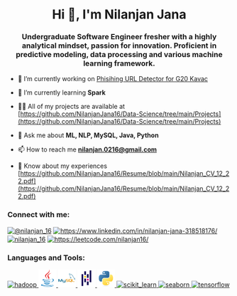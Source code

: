 <h1 align="center">Hi 👋, I'm Nilanjan Jana</h1>
<h3 align="center">Undergraduate Software Engineer fresher with a highly analytical mindset, passion for innovation. Proficient in predictive modeling, data processing and various machine learning framework.</h3>

- 🔭 I’m currently working on [Phisihing URL Detector for G20 Kavac](https://github.com/NilanjanJana16/Phishing-Website-Kavach-ML)

- 🌱 I’m currently learning **Spark**

- 👨‍💻 All of my projects are available at [https://github.com/NilanjanJana16/Data-Science/tree/main/Projects](https://github.com/NilanjanJana16/Data-Science/tree/main/Projects)

- 💬 Ask me about **ML, NLP, MySQL, Java, Python**

- 📫 How to reach me **nilanjan.0216@gmail.com**

- 📄 Know about my experiences [https://github.com/NilanjanJana16/Resume/blob/main/Nilanjan_CV_12_22.pdf](https://github.com/NilanjanJana16/Resume/blob/main/Nilanjan_CV_12_22.pdf)

<h3 align="left">Connect with me:</h3>
<p align="left">
<a href="https://twitter.com/@nilanjan_16" target="blank"><img align="center" src="https://raw.githubusercontent.com/rahuldkjain/github-profile-readme-generator/master/src/images/icons/Social/twitter.svg" alt="@nilanjan_16" height="30" width="40" /></a>
<a href="https://linkedin.com/in/https://www.linkedin.com/in/nilanjan-jana-318518176/" target="blank"><img align="center" src="https://raw.githubusercontent.com/rahuldkjain/github-profile-readme-generator/master/src/images/icons/Social/linked-in-alt.svg" alt="https://www.linkedin.com/in/nilanjan-jana-318518176/" height="30" width="40" /></a>
<a href="https://instagram.com/nilanjan_16" target="blank"><img align="center" src="https://raw.githubusercontent.com/rahuldkjain/github-profile-readme-generator/master/src/images/icons/Social/instagram.svg" alt="nilanjan_16" height="30" width="40" /></a>
<a href="https://www.leetcode.com/https://leetcode.com/nilanjan16/" target="blank"><img align="center" src="https://raw.githubusercontent.com/rahuldkjain/github-profile-readme-generator/master/src/images/icons/Social/leet-code.svg" alt="https://leetcode.com/nilanjan16/" height="30" width="40" /></a>
</p>

<h3 align="left">Languages and Tools:</h3>
<p align="left"> <a href="https://hadoop.apache.org/" target="_blank" rel="noreferrer"> <img src="https://www.vectorlogo.zone/logos/apache_hadoop/apache_hadoop-icon.svg" alt="hadoop" width="40" height="40"/> </a> <a href="https://www.java.com" target="_blank" rel="noreferrer"> <img src="https://raw.githubusercontent.com/devicons/devicon/master/icons/java/java-original.svg" alt="java" width="40" height="40"/> </a> <a href="https://www.mysql.com/" target="_blank" rel="noreferrer"> <img src="https://raw.githubusercontent.com/devicons/devicon/master/icons/mysql/mysql-original-wordmark.svg" alt="mysql" width="40" height="40"/> </a> <a href="https://pandas.pydata.org/" target="_blank" rel="noreferrer"> <img src="https://raw.githubusercontent.com/devicons/devicon/2ae2a900d2f041da66e950e4d48052658d850630/icons/pandas/pandas-original.svg" alt="pandas" width="40" height="40"/> </a> <a href="https://www.python.org" target="_blank" rel="noreferrer"> <img src="https://raw.githubusercontent.com/devicons/devicon/master/icons/python/python-original.svg" alt="python" width="40" height="40"/> </a> <a href="https://scikit-learn.org/" target="_blank" rel="noreferrer"> <img src="https://upload.wikimedia.org/wikipedia/commons/0/05/Scikit_learn_logo_small.svg" alt="scikit_learn" width="40" height="40"/> </a> <a href="https://seaborn.pydata.org/" target="_blank" rel="noreferrer"> <img src="https://seaborn.pydata.org/_images/logo-mark-lightbg.svg" alt="seaborn" width="40" height="40"/> </a> <a href="https://www.tensorflow.org" target="_blank" rel="noreferrer"> <img src="https://www.vectorlogo.zone/logos/tensorflow/tensorflow-icon.svg" alt="tensorflow" width="40" height="40"/> </a> </p>
